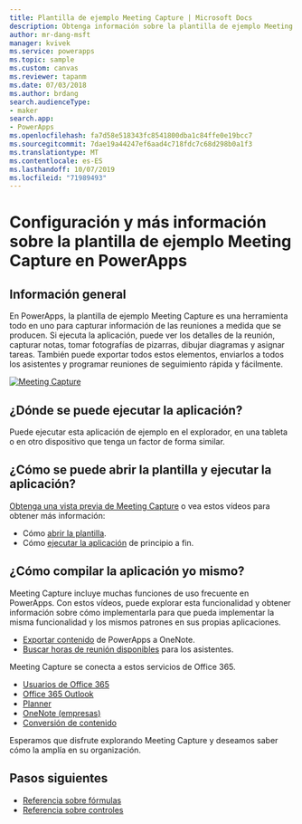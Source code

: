 ```yaml
---
title: Plantilla de ejemplo Meeting Capture | Microsoft Docs
description: Obtenga información sobre la plantilla de ejemplo Meeting Capture de PowerApps con el programa de instalación, información general y seminarios web de Deep Dive sobre cómo se compiló la aplicación.
author: mr-dang-msft
manager: kvivek
ms.service: powerapps
ms.topic: sample
ms.custom: canvas
ms.reviewer: tapanm
ms.date: 07/03/2018
ms.author: brdang
search.audienceType:
- maker
search.app:
- PowerApps
ms.openlocfilehash: fa7d58e518343fc8541800dba1c84ffe0e19bcc7
ms.sourcegitcommit: 7dae19a44247ef6aad4c718fdc7c68d298b0a1f3
ms.translationtype: MT
ms.contentlocale: es-ES
ms.lasthandoff: 10/07/2019
ms.locfileid: "71989493"
---
```

# <a name="set-up-and-learn-about-the-meeting-capture-sample-template-in-powerapps"></a>Configuración y más información sobre la plantilla de ejemplo Meeting Capture en PowerApps

## <a name="overview"></a>Información general

 En PowerApps, la plantilla de ejemplo Meeting Capture es una herramienta todo en uno para capturar información de las reuniones a medida que se producen. Si ejecuta la aplicación, puede ver los detalles de la reunión, capturar notas, tomar fotografías de pizarras, dibujar diagramas y asignar tareas. También puede exportar todos estos elementos, enviarlos a todos los asistentes y programar reuniones de seguimiento rápida y fácilmente.

[![Meeting Capture](media/sample-meeting-capture/MeetingCapture.png)](https://aka.ms/previewmeetingcapture)

## <a name="where-can-i-run-the-app"></a>¿Dónde se puede ejecutar la aplicación?

Puede ejecutar esta aplicación de ejemplo en el explorador, en una tableta o en otro dispositivo que tenga un factor de forma similar.

## <a name="how-do-i-open-the-template-and-run-the-app"></a>¿Cómo se puede abrir la plantilla y ejecutar la aplicación?

[Obtenga una vista previa de Meeting Capture](https://aka.ms/previewmeetingcapture) o vea estos vídeos para obtener más información:

- Cómo [abrir la plantilla](https://www.youtube.com/watch?v=MTsbjln1AcA&index=1&list=PL8IYfXypsj2B5FizD0ZVVuzf49vr8yXFU).
- Cómo [ejecutar la aplicación](https://youtu.be/mGyxyJL4gJk) de principio a fin.

## <a name="how-do-i-build-the-app-myself"></a>¿Cómo compilar la aplicación yo mismo?

Meeting Capture incluye muchas funciones de uso frecuente en PowerApps. Con estos vídeos, puede explorar esta funcionalidad y obtener información sobre cómo implementarla para que pueda implementar la misma funcionalidad y los mismos patrones en sus propias aplicaciones.

- [Exportar contenido](https://youtu.be/D6kmeM0UFH0) de PowerApps a OneNote.
- [Buscar horas de reunión disponibles](https://youtu.be/gSD8m6d_Gv0) para los asistentes.

Meeting Capture se conecta a estos servicios de Office 365.

- [Usuarios de Office 365](https://docs.microsoft.com/connectors/office365users/)
- [Office 365 Outlook](https://docs.microsoft.com/connectors/office365/)
- [Planner](https://docs.microsoft.com/connectors/planner/)
- [OneNote (empresas)](https://docs.microsoft.com/connectors/onenote/)
- [Conversión de contenido](https://docs.microsoft.com/connectors/conversionservice/)

Esperamos que disfrute explorando Meeting Capture y deseamos saber cómo la amplía en su organización.

## <a name="next-steps"></a>Pasos siguientes
- [Referencia sobre fórmulas](https://docs.microsoft.com/powerapps/maker/canvas-apps/formula-reference)
- [Referencia sobre controles](https://docs.microsoft.com/powerapps/maker/canvas-apps/reference-properties)
 
